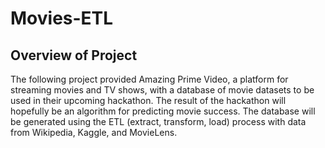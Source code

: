# Movies-ETL

## Overview of Project
The following project provided Amazing Prime Video, a platform for streaming movies and TV shows, with a database of movie datasets to be used in their upcoming hackathon. The result of the hackathon will hopefully be an algorithm for predicting movie success. The database will be generated using the ETL (extract, transform, load) process with data from Wikipedia, Kaggle, and MovieLens.
